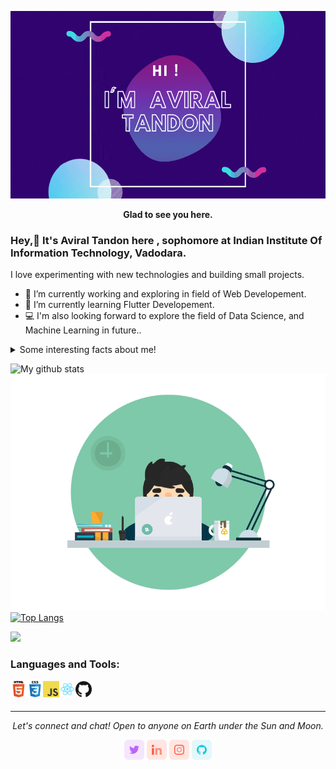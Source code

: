 <p align="center"><a href="https://aviraltandon.com/">
    <img src="https://github.com/aviraltandon21/aviraltandon21/blob/master/intro.gif?raw=true" height="300px" />
  </a>
  
  <b><p align="center" style="fontsize=90px">Glad to see you here.</p></b>

<!-- ![image](https://github.com/aviraltandon21/aviraltandon21/blob/master/play.gif?raw=true) -->

### Hey,👋 It's Aviral Tandon here , sophomore at Indian Institute Of Information Technology, Vadodara.

I love experimenting with new technologies and building small projects.

- 🔭 I’m currently working and exploring in field of Web Developement.
- 🌱 I’m currently learning Flutter Developement. 
- 💻 I'm also looking forward to explore the field of Data Science, and Machine Learning in future..

<details>
  <summary>Some interesting facts about me!</summary>
  <br>

  - In mean time, I also practice Competitive Programming..

  - Reading Novels, Watching series and movies -Sci-Fi,Thriller,Mystery..
  
</details>


![My github stats](https://github-readme-stats.vercel.app/api?username=aviraltandon21&show_icons=true&theme=synthwave)
![image](https://github.com/aviraltandon21/aviraltandon21/blob/master/70804f7e25b11f29db904f2fa7b4cd9d.gif?raw=true)
[![Top Langs](https://github-readme-stats.vercel.app/api/top-langs/?username=aviraltandon21)](https://github.com/aviraltandon21/github-readme-stats)


![](https://komarev.com/ghpvc/?username=aviraltandon21&color=orange&style=flat-square) 

### Languages and Tools:

<img align="left" alt="HTML5" width="26px" src="https://raw.githubusercontent.com/github/explore/80688e429a7d4ef2fca1e82350fe8e3517d3494d/topics/html/html.png" />
<img align="left" alt="CSS3" width="26px" src="https://raw.githubusercontent.com/github/explore/80688e429a7d4ef2fca1e82350fe8e3517d3494d/topics/css/css.png" />
<img align="left" alt="JavaScript" width="26px" src="https://raw.githubusercontent.com/github/explore/80688e429a7d4ef2fca1e82350fe8e3517d3494d/topics/javascript/javascript.png" />
<img align="left" alt="React" width="26px" src="https://raw.githubusercontent.com/github/explore/80688e429a7d4ef2fca1e82350fe8e3517d3494d/topics/react/react.png" />
<img align="left" alt="GitHub" width="26px" src="https://raw.githubusercontent.com/github/explore/78df643247d429f6cc873026c0622819ad797942/topics/github/github.png" />


<br />
<br />

<hr>
<p align="center">
  <i>Let's connect and chat! Open to anyone on Earth under the Sun and Moon.</i>

  <p align="center">
    <a href="https://twitter.com/AviralTandon5?s=09" alt="Twitter"><img src="https://github.com/aviraltandon21/aviraltandon21/blob/master/twitter.png"></a>
    <a href="https://www.linkedin.com/in/aviral-tandon-b852891a1/" alt="Linkedin"><img src="https://github.com/aviraltandon21/aviraltandon21/blob/master/linkedin.png"></a>
    <a href="https://www.instagram.com/aviral_tandon" alt="Instagram"><img src="https://github.com/aviraltandon21/aviraltandon21/blob/master/insta.png"></a>
    <a href="https://github.com/aviraltandon21" alt="GitHub"><img src="https://github.com/aviraltandon21/aviraltandon21/blob/master/github.png"></a>
   

  </p>

</p>

